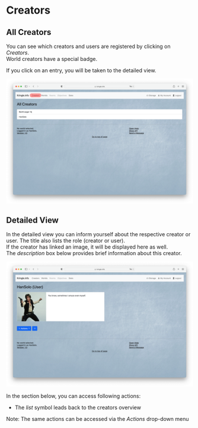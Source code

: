 # Creators

## All Creators

You can see which creators and users are registered by clicking on *Creators*.  
World creators have a special badge.  

If you click on an entry, you will be taken to the detailed view.  

![All Creators](./img/creators_all.png)

## Detailed View

In the detailed view you can inform yourself about the respective creator or user. The title also lists the role (creator or user).  
If the creator has linked an image, it will be displayed here as well.  
The *description* box below provides brief information about this creator.  

![Creator Detail 1](./img/creators_detail.png)

In the section below, you can access following actions:  

- The *list* symbol leads back to the creators overview

Note: The same actions can be accessed via the *Actions* drop-down menu